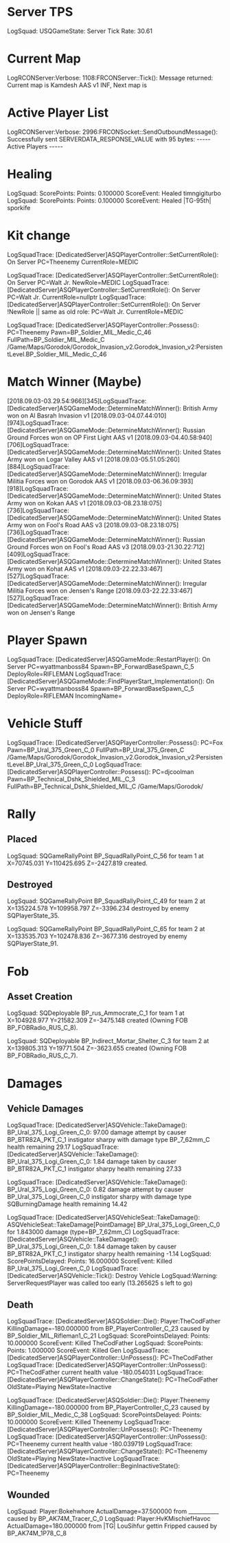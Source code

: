 # Server TPS
LogSquad: USQGameState: Server Tick Rate: 30.61

# Current Map
LogRCONServer:Verbose: 1108:FRCONServer::Tick(): Message returned: Current map is Kamdesh AAS v1 INF, Next map is 

# Active Player List
LogRCONServer:Verbose: 2996:FRCONSocket::SendOutboundMessage(): Successfully sent SERVERDATA_RESPONSE_VALUE with 95 bytes: ----- Active Players -----

# Healing
LogSquad: ScorePoints: Points: 0.100000 ScoreEvent: Healed timngigiturbo
LogSquad: ScorePoints: Points: 0.100000 ScoreEvent: Healed |TG-95th| sporkife

# Kit change
LogSquadTrace: [DedicatedServer]ASQPlayerController::SetCurrentRole(): On Server PC=Theenemy CurrentRole=MEDIC

LogSquadTrace: [DedicatedServer]ASQPlayerController::SetCurrentRole(): On Server PC=Walt Jr. NewRole=MEDIC
LogSquadTrace: [DedicatedServer]ASQPlayerController::SetCurrentRole(): On Server PC=Walt Jr. CurrentRole=nullptr
LogSquadTrace: [DedicatedServer]ASQPlayerController::SetCurrentRole(): On Server !NewRole || same as old role: PC=Walt Jr. CurrentRole=MEDIC

LogSquadTrace: [DedicatedServer]ASQPlayerController::Possess(): PC=Theenemy Pawn=BP_Soldier_MIL_Medic_C_46 FullPath=BP_Soldier_MIL_Medic_C /Game/Maps/Gorodok/Gorodok_Invasion_v2.Gorodok_Invasion_v2:PersistentLevel.BP_Soldier_MIL_Medic_C_46

# Match Winner (Maybe)
[2018.09.03-03.29.54:966][345]LogSquadTrace: [DedicatedServer]ASQGameMode::DetermineMatchWinner(): British Army won on Al Basrah Invasion v1
[2018.09.03-04.07.44:010][974]LogSquadTrace: [DedicatedServer]ASQGameMode::DetermineMatchWinner(): Russian Ground Forces won on OP First Light AAS v1
[2018.09.03-04.40.58:940][706]LogSquadTrace: [DedicatedServer]ASQGameMode::DetermineMatchWinner(): United States Army won on Logar Valley AAS v1
[2018.09.03-05.51.05:260][884]LogSquadTrace: [DedicatedServer]ASQGameMode::DetermineMatchWinner(): Irregular Militia Forces won on Gorodok AAS v1
[2018.09.03-06.36.09:393][918]LogSquadTrace: [DedicatedServer]ASQGameMode::DetermineMatchWinner(): United States Army won on Kokan AAS v1
[2018.09.03-08.23.18:075][736]LogSquadTrace: [DedicatedServer]ASQGameMode::DetermineMatchWinner(): United States Army won on Fool's Road AAS v3
[2018.09.03-08.23.18:075][736]LogSquadTrace: [DedicatedServer]ASQGameMode::DetermineMatchWinner(): Russian Ground Forces won on Fool's Road AAS v3
[2018.09.03-21.30.22:712][409]LogSquadTrace: [DedicatedServer]ASQGameMode::DetermineMatchWinner(): United States Army won on Kohat AAS v1
[2018.09.03-22.22.33:467][527]LogSquadTrace: [DedicatedServer]ASQGameMode::DetermineMatchWinner(): Irregular Militia Forces won on Jensen's Range
[2018.09.03-22.22.33:467][527]LogSquadTrace: [DedicatedServer]ASQGameMode::DetermineMatchWinner(): British Army won on Jensen's Range

# Player Spawn
LogSquadTrace: [DedicatedServer]ASQGameMode::RestartPlayer(): On Server PC=wyattmanboss84 Spawn=BP_ForwardBaseSpawn_C_5 DeployRole=RIFLEMAN
LogSquadTrace: [DedicatedServer]ASQGameMode::FindPlayerStart_Implementation(): On Server PC=wyattmanboss84 Spawn=BP_ForwardBaseSpawn_C_5 DeployRole=RIFLEMAN IncomingName=

# Vehicle Stuff
LogSquadTrace: [DedicatedServer]ASQPlayerController::Possess(): PC=Fox Pawn=BP_Ural_375_Green_C_0 FullPath=BP_Ural_375_Green_C /Game/Maps/Gorodok/Gorodok_Invasion_v2.Gorodok_Invasion_v2:PersistentLevel.BP_Ural_375_Green_C_0
LogSquadTrace: [DedicatedServer]ASQPlayerController::Possess(): PC=djcoolman Pawn=BP_Technical_Dshk_Shielded_MIL_C_3 FullPath=BP_Technical_Dshk_Shielded_MIL_C /Game/Maps/Gorodok/

# Rally

## Placed
LogSquad: SQGameRallyPoint BP_SquadRallyPoint_C_56 for team 1 at X=70745.031 Y=110425.695 Z=-2427.819 created.


## Destroyed
LogSquad: SQGameRallyPoint BP_SquadRallyPoint_C_49 for team 2 at X=135224.578 Y=109958.797 Z=-3396.234 destroyed by enemy SQPlayerState_35.

LogSquad: SQGameRallyPoint BP_SquadRallyPoint_C_65 for team 2 at X=133535.703 Y=102478.836 Z=-3677.316 destroyed by enemy SQPlayerState_91.


# Fob

## Asset Creation
LogSquad: SQDeployable BP_rus_Ammocrate_C_1 for team 1 at X=104928.977 Y=21582.309 Z=-3475.148 created (Owning FOB BP_FOBRadio_RUS_C_8).

LogSquad: SQDeployable BP_Indirect_Mortar_Shelter_C_3 for team 2 at X=139805.313 Y=19771.504 Z=-3623.655 created (Owning FOB BP_FOBRadio_RUS_C_7).

# Damages

## Vehicle Damages
LogSquadTrace: [DedicatedServer]ASQVehicle::TakeDamage(): BP_Ural_375_Logi_Green_C_0: 97.00 damage attempt by causer BP_BTR82A_PKT_C_1 instigator sharpy with damage type BP_7_62mm_C health remaining 29.17
LogSquadTrace: [DedicatedServer]ASQVehicle::TakeDamage(): BP_Ural_375_Logi_Green_C_0: 1.84 damage taken by causer BP_BTR82A_PKT_C_1 instigator sharpy health remaining 27.33

LogSquadTrace: [DedicatedServer]ASQVehicle::TakeDamage(): BP_Ural_375_Logi_Green_C_0: 0.82 damage attempt by causer BP_Ural_375_Logi_Green_C_0 instigator sharpy with damage type SQBurningDamage health remaining 14.42

LogSquadTrace: [DedicatedServer]ASQVehicleSeat::TakeDamage(): ASQVehicleSeat::TakeDamage[PointDamage] BP_Ural_375_Logi_Green_C_0 for 1.843000 damage (type=BP_7_62mm_C)
LogSquadTrace: [DedicatedServer]ASQVehicle::TakeDamage(): BP_Ural_375_Logi_Green_C_0: 1.84 damage taken by causer BP_BTR82A_PKT_C_1 instigator sharpy health remaining -1.14
LogSquad: ScorePointsDelayed: Points: 16.000000 ScoreEvent: Killed BP_Ural_375_Logi_Green_C_0
LogSquadTrace: [DedicatedServer]ASQVehicle::Tick(): Destroy Vehicle
LogSquad:Warning: ServerRequestPlayer was called too early (13.265625 s left to go)

## Death
LogSquadTrace: [DedicatedServer]ASQSoldier::Die(): Player:TheCodFather KillingDamage=-180.000000 from BP_PlayerController_C_23 caused by BP_Soldier_MIL_Rifleman1_C_21
LogSquad: ScorePointsDelayed: Points: 10.000000 ScoreEvent: Killed TheCodFather
LogSquad: ScorePoints: Points: 1.000000 ScoreEvent: Killed Gen
LogSquadTrace: [DedicatedServer]ASQPlayerController::UnPossess(): PC=TheCodFather
LogSquadTrace: [DedicatedServer]ASQPlayerController::UnPossess(): PC=TheCodFather current health value -180.054031
LogSquadTrace: [DedicatedServer]ASQPlayerController::ChangeState(): PC=TheCodFather OldState=Playing NewState=Inactive

LogSquadTrace: [DedicatedServer]ASQSoldier::Die(): Player:Theenemy KillingDamage=-180.000000 from BP_PlayerController_C_23 caused by BP_Soldier_MIL_Medic_C_38
LogSquad: ScorePointsDelayed: Points: 10.000000 ScoreEvent: Killed Theenemy
LogSquadTrace: [DedicatedServer]ASQPlayerController::UnPossess(): PC=Theenemy
LogSquadTrace: [DedicatedServer]ASQPlayerController::UnPossess(): PC=Theenemy current health value -180.039719
LogSquadTrace: [DedicatedServer]ASQPlayerController::ChangeState(): PC=Theenemy OldState=Playing NewState=Inactive
LogSquadTrace: [DedicatedServer]ASQPlayerController::BeginInactiveState(): PC=Theenemy


## Wounded
LogSquad: Player:Bokehwhore ActualDamage=37.500000 from ___________ caused by BP_AK74M_Tracer_C_0
LogSquad: Player:HvKMischiefHavoc ActualDamage=180.000000 from |TG| LouSihfur gettin Fripped caused by BP_AK74M_1P78_C_8
